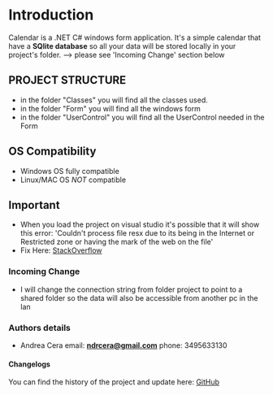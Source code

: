 # Introduction
Calendar is a .NET C# windows form application. It's a simple calendar that have a **SQlite database** so all your data will be stored locally in your project's folder. -->
please see 'Incoming Change' section below

## PROJECT STRUCTURE
 
- in the folder "Classes" you will find all the classes used.
- in the folder "Form" you will find all the windows form
- in the folder "UserControl" you will find all the UserControl needed in the Form

## OS Compatibility
- Windows OS fully compatible
- Linux/MAC OS *NOT* compatible

## Important
- When you load the project on visual studio it's possible that it will show this error: 
'Couldn't process file resx due to its being in the Internet or Restricted zone or having the mark of the web on the file'
- Fix Here: [StackOverflow](https://stackoverflow.com/questions/51348919/couldnt-process-file-resx-due-to-its-being-in-the-internet-or-restricted-zone-o)

### Incoming Change
- I will change the connection string from folder project to point to a shared folder so the data will also be accessible from another pc in the lan

### Authors details

- Andrea Cera email: **ndrcera@gmail.com** phone: 3495633130 

#### Changelogs

You can find the history of the project and update here: [GitHub](https://github.com/Arial-js/Calendar-.NET)
